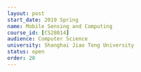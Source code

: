 ```yaml
---
layout: post
start_date: 2019 Spring
name: Mobile Sensing and Computing
course_id: [CS28014]
audience: Computer Science
university: Shanghai Jiao Tong University
status: open
order: 20
---
```

